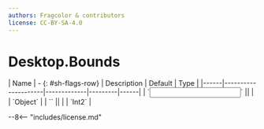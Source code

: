 ```yaml
---
authors: Fragcolor & contributors
license: CC-BY-SA-4.0
---
```



# Desktop.Bounds

<div class="sh-parameters" markdown="1">
| Name | - {: #sh-flags-row} | Description | Default | Type |
|------|---------------------|-------------|---------|------|
| `<input>` || | | `Object` |
| `<output>` || | | `Int2` |

</div>



--8<-- "includes/license.md"
